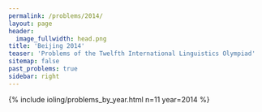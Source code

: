 ```yaml
---
permalink: /problems/2014/
layout: page
header:
  image_fullwidth: head.png
title: 'Beijing 2014'
teaser: 'Problems of the Twelfth International Linguistics Olympiad'
sitemap: false
past_problems: true
sidebar: right
---
```


{% include ioling/problems_by_year.html n=11 year=2014 %}